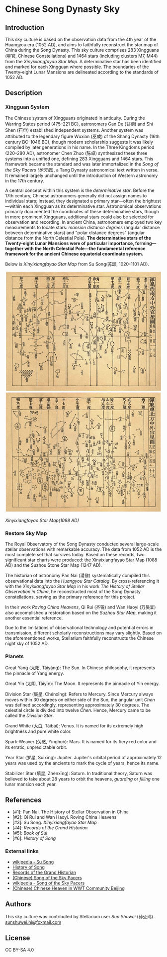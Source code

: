 # Chinese Song Dynasty Sky

## Introduction

This sky culture is based on the observation data from the 4th year of the Huangyou era (1052 AD), and aims to faithfully reconstruct the star map of China during the Song Dynasty. This sky culture comprises 283 Xingguans (星官, Chinese Constellations) and 1464 stars (including clusters M7, M44) from the *Xinyixiangfayao Star Map*. A determinative star has been identified and marked for each Xingguan where possible. The boundaries of the Twenty-eight Lunar Mansions are delineated according to the standards of 1052 AD.

## Description

###  Xingguan System

The Chinese system of Xingguans originated in antiquity. During the Warring States period (475–221 BC), astronomers Gan De (甘德) and Shi Shen (石申) established independent systems. Another system was attributed to the legendary figure Wuxian (巫咸) of the Shang Dynasty  (16th century BC–1046 BC), though modern scholarship suggests it was likely compiled by later generations in his name. In the Three Kingdoms period (220–280 AD), astronomer Chen Zhuo (陈卓) synthesized these three systems into a unified one, defining 283 Xingguans and 1464 stars. This framework became the standard and was later immortalized in the *Song of the Sky Pacers (步天歌)*, a Tang Dynasty astronomical text written in verse. It remained largely unchanged until the introduction of Western astronomy in the 17th century.

A central concept within this system is the *determinative star*. Before the 17th century, Chinese astronomers generally did not assign names to individual stars; instead, they designated a primary star—often the brightest—within each Xingguan as its determinative star. Astronomical observations primarily documented the coordinates of these determinative stars, though in more prominent Xingguans, additional stars could also be selected for observation and recording. In ancient China, astronomers employed two key measurements to locate stars: *mansion distance degrees* (angular distance between determinative stars) and "polar distance degrees" (angular distance from the North Celestial Pole). **The determinative stars of the Twenty-eight Lunar Mansions were of particular importance, forming—together with the North Celestial Pole—the fundamental reference framework for the ancient Chinese equatorial coordinate system.**

Below is *Xinyixiangfayao Star Map* from Su Song(苏颂, 1020-1101 AD).

![](illustrations/xyxfy.png)

*Xinyixiangfayao Star Map(1088 AD)*

### Restore Sky Map

The Royal Observatory of the Song Dynasty conducted several large-scale stellar observations with remarkable accuracy. The data from 1052 AD is the most complete set that survives today. Based on these records, two significant star charts were produced: the Xinyixiangfayao Star Map (1088 AD) and the Suzhou Stone Star Map (1247 AD).

The historian of astronomy Pan Nai (潘鼐) systematically compiled this observational data into the *Huangyou Star Catalog*. By cross-referencing it with the *Xinyixiangfayao Star Map* in his work *The History of Stellar Observation in China*, he reconstructed most of the Song Dynasty constellations, serving as the primary reference for this project.

In their work *Roving China Heavens*, Qi Rui (齐锐) and Wan Haoyi (万昊宜) also accomplished a restoration based on the *Suzhou Star Map*, making it another essential reference.

Due to the limitations of observational technology and potential errors in transmission, different scholarly reconstructions may vary slightly. Based on the aforementioned works, Stellarium faithfully reconstructs the Chinese night sky of 1052 AD.

### Planets

Great Yang (太阳, Tàiyáng): The Sun. In Chinese philosophy, it represents the pinnacle of Yang energy.

Great Yin (太阴, Tàiyīn): The Moon. It represents the pinnacle of Yin energy.

Division Star (辰星, Chénxīng): Refers to Mercury. Since Mercury always moves within 30 degrees on either side of the Sun, the angular unit *Chen* was defined accordingly, representing approximately 30 degrees. The celestial circle is divided into twelve *Chen*. Hence, Mercury came to be called the *Division Star*.

Grand White (太白, Tàibái): Venus. It is named for its extremely high brightness and pure white color.

Spark-Weaver (荧惑, Yínghuò): Mars. It is named for its fiery red color and its erratic, unpredictable orbit.

Year Star (岁星, Suìxīng): Jupiter. Jupiter's orbital period of approximately 12 years was used by the ancients to mark the cycle of years, hence its name.

Stabilizer Star (填星, Zhènxīng): Saturn. In traditional theory, Saturn was believed to take about 28 years to orbit the heavens, *guarding* or *filling* one lunar mansion each year.

## References

 - [#1]: Pan Nai. The History of Stellar Observation in China
 - [#2]: Qi Rui and Wan Haoyi. Roving China Heavens
 - [#3]: Su Song. *Xinyixiangfayao Star Map*
 - [#4]: *Records of the Grand Historian*
 - [#5]: *Book of Sui*
 - [#6]: *History of Song*

### External links

 - [wikipedia - Su Song](https://en.wikipedia.org/wiki/Su_Song)
 - [History of Song](http://chinesenotes.com/songshi.html)
 - [Records of the Grand Historian](http://chinesenotes.com/shiji.html)
 - [(Chinese) Song of the Sky Pacers](https://www.lcsd.gov.hk/CE/Museum/Space/archive/Research/Literature/c_research_literature_9.htm)
 - [wikipedia - Song of the Sky Pacers](https://en.wikipedia.org/wiki/Song_of_the_Sky_Pacers)
 - [(Chinese) Chinese Heaven in WWT Community Beijing](http://wwt.china-vo.org/why/chineseheaven.htm)

## Authors

This sky culture was contributed by Stellarium user *Sun Shuwei* (孙殳玮) . [sunshuwei.hi@foxmail.com](mailto:sunshuwei.hi@foxmail.com)

## License

CC BY-SA 4.0
